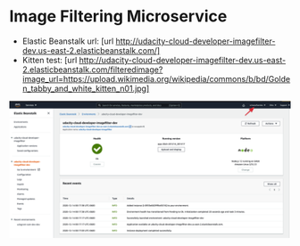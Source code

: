 # Image Filtering Microservice

- Elastic Beanstalk url: [url http://udacity-cloud-developer-imagefilter-dev.us-east-2.elasticbeanstalk.com/]
- Kitten test: [url http://udacity-cloud-developer-imagefilter-dev.us-east-2.elasticbeanstalk.com/filteredimage?image_url=https://upload.wikimedia.org/wikipedia/commons/b/bd/Golden_tabby_and_white_kitten_n01.jpg]

![Elastic Beanstalk environment screenshot](/deployment_screenshots/ebscreenshot.png?raw=true "Elastic Beanstalk environment screenshot")